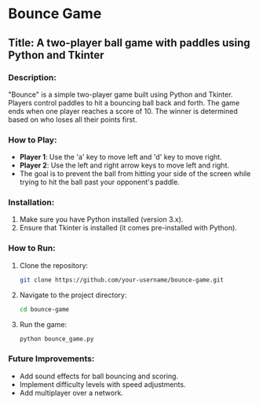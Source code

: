 # Bounce Game

## Title: A two-player ball game with paddles using Python and Tkinter

### Description:
"Bounce" is a simple two-player game built using Python and Tkinter. Players control paddles to hit a bouncing ball back and forth. The game ends when one player reaches a score of 10. The winner is determined based on who loses all their points first.

### How to Play:
- **Player 1**: Use the 'a' key to move left and 'd' key to move right.
- **Player 2**: Use the left and right arrow keys to move left and right.
- The goal is to prevent the ball from hitting your side of the screen while trying to hit the ball past your opponent's paddle.

### Installation:
1. Make sure you have Python installed (version 3.x).
2. Ensure that Tkinter is installed (it comes pre-installed with Python).

### How to Run:
1. Clone the repository:
    ```bash
    git clone https://github.com/your-username/bounce-game.git
    ```
2. Navigate to the project directory:
    ```bash
    cd bounce-game
    ```
3. Run the game:
    ```bash
    python bounce_game.py
    ```

### Future Improvements:
- Add sound effects for ball bouncing and scoring.
- Implement difficulty levels with speed adjustments.
- Add multiplayer over a network.

